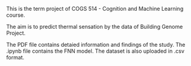This is the term project of COGS 514 - Cognition and Machine Learning course. 

The aim is to predict thermal sensation by the data of Building Genome Project. 

The PDF file contains detaied information and findings of the study. The .ipynb file contains the FNN model. The dataset is also uploaded in .csv format. 
